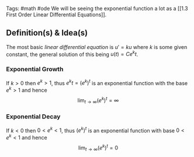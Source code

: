 Tags: #math  #ode
We will be seeing the exponential function a lot as a [[1.3 First Order Linear Differential Equations]].
## Definition(s) & Idea(s)
The most basic *linear differential equation* is $u'=ku$ where $k$ is some given constant, the general solution of this being $u(t)=Ce^kt$.

### Exponential Growth
If $k>0$ then $e^k > 1$, thus $e^kt = (e^k)^t$ is an exponential function with the base $e^k>1$ and hence$$\lim_{t\to\infty}(e^k)^t=\infty$$
### Exponential Decay
If $k < 0$ then $0<e^k<1$, thus $(e^k)^t$ is an exponential function with base $0<e^k<1$ and hence $$\lim_{t\to\infty}(e^k)^t=0$$





